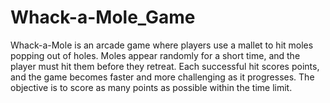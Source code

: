 # Whack-a-Mole_Game
Whack-a-Mole is an arcade game where players use a mallet to hit moles popping out of holes. Moles appear randomly for a short time, and the player must hit them before they retreat. Each successful hit scores points, and the game becomes faster and more challenging as it progresses. The objective is to score as many points as possible within the time limit.
